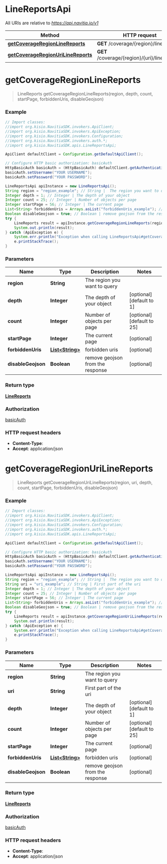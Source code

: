 # LineReportsApi

All URIs are relative to *https://api.navitia.io/v1*

Method | HTTP request | Description
------------- | ------------- | -------------
[**getCoverageRegionLineReports**](LineReportsApi.md#getCoverageRegionLineReports) | **GET** /coverage/{region}/line_reports | 
[**getCoverageRegionUriLineReports**](LineReportsApi.md#getCoverageRegionUriLineReports) | **GET** /coverage/{region}/{uri}/line_reports | 


<a name="getCoverageRegionLineReports"></a>
# **getCoverageRegionLineReports**
> LineReports getCoverageRegionLineReports(region, depth, count, startPage, forbiddenUris, disableGeojson)



### Example
```java
// Import classes:
//import org.kisio.NavitiaSDK.invokers.ApiClient;
//import org.kisio.NavitiaSDK.invokers.ApiException;
//import org.kisio.NavitiaSDK.invokers.Configuration;
//import org.kisio.NavitiaSDK.invokers.auth.*;
//import org.kisio.NavitiaSDK.apis.LineReportsApi;

ApiClient defaultClient = Configuration.getDefaultApiClient();

// Configure HTTP basic authorization: basicAuth
HttpBasicAuth basicAuth = (HttpBasicAuth) defaultClient.getAuthentication("basicAuth");
basicAuth.setUsername("YOUR USERNAME");
basicAuth.setPassword("YOUR PASSWORD");

LineReportsApi apiInstance = new LineReportsApi();
String region = "region_example"; // String |  The region you want to query
Integer depth = 1; // Integer | The depth of your object
Integer count = 25; // Integer | Number of objects per page
Integer startPage = 56; // Integer | The current page
List<String> forbiddenUris = Arrays.asList("forbiddenUris_example"); // List<String> | forbidden uris
Boolean disableGeojson = true; // Boolean | remove geojson from the response
try {
    LineReports result = apiInstance.getCoverageRegionLineReports(region, depth, count, startPage, forbiddenUris, disableGeojson);
    System.out.println(result);
} catch (ApiException e) {
    System.err.println("Exception when calling LineReportsApi#getCoverageRegionLineReports");
    e.printStackTrace();
}
```

### Parameters

Name | Type | Description  | Notes
------------- | ------------- | ------------- | -------------
 **region** | **String**|  The region you want to query |
 **depth** | **Integer**| The depth of your object | [optional] [default to 1]
 **count** | **Integer**| Number of objects per page | [optional] [default to 25]
 **startPage** | **Integer**| The current page | [optional]
 **forbiddenUris** | [**List&lt;String&gt;**](String.md)| forbidden uris | [optional]
 **disableGeojson** | **Boolean**| remove geojson from the response | [optional]

### Return type

[**LineReports**](LineReports.md)

### Authorization

[basicAuth](../README.md#basicAuth)

### HTTP request headers

 - **Content-Type**: 
 - **Accept**: application/json

<a name="getCoverageRegionUriLineReports"></a>
# **getCoverageRegionUriLineReports**
> LineReports getCoverageRegionUriLineReports(region, uri, depth, count, startPage, forbiddenUris, disableGeojson)



### Example
```java
// Import classes:
//import org.kisio.NavitiaSDK.invokers.ApiClient;
//import org.kisio.NavitiaSDK.invokers.ApiException;
//import org.kisio.NavitiaSDK.invokers.Configuration;
//import org.kisio.NavitiaSDK.invokers.auth.*;
//import org.kisio.NavitiaSDK.apis.LineReportsApi;

ApiClient defaultClient = Configuration.getDefaultApiClient();

// Configure HTTP basic authorization: basicAuth
HttpBasicAuth basicAuth = (HttpBasicAuth) defaultClient.getAuthentication("basicAuth");
basicAuth.setUsername("YOUR USERNAME");
basicAuth.setPassword("YOUR PASSWORD");

LineReportsApi apiInstance = new LineReportsApi();
String region = "region_example"; // String |  The region you want to query
String uri = "uri_example"; // String | First part of the uri
Integer depth = 1; // Integer | The depth of your object
Integer count = 25; // Integer | Number of objects per page
Integer startPage = 56; // Integer | The current page
List<String> forbiddenUris = Arrays.asList("forbiddenUris_example"); // List<String> | forbidden uris
Boolean disableGeojson = true; // Boolean | remove geojson from the response
try {
    LineReports result = apiInstance.getCoverageRegionUriLineReports(region, uri, depth, count, startPage, forbiddenUris, disableGeojson);
    System.out.println(result);
} catch (ApiException e) {
    System.err.println("Exception when calling LineReportsApi#getCoverageRegionUriLineReports");
    e.printStackTrace();
}
```

### Parameters

Name | Type | Description  | Notes
------------- | ------------- | ------------- | -------------
 **region** | **String**|  The region you want to query |
 **uri** | **String**| First part of the uri |
 **depth** | **Integer**| The depth of your object | [optional] [default to 1]
 **count** | **Integer**| Number of objects per page | [optional] [default to 25]
 **startPage** | **Integer**| The current page | [optional]
 **forbiddenUris** | [**List&lt;String&gt;**](String.md)| forbidden uris | [optional]
 **disableGeojson** | **Boolean**| remove geojson from the response | [optional]

### Return type

[**LineReports**](LineReports.md)

### Authorization

[basicAuth](../README.md#basicAuth)

### HTTP request headers

 - **Content-Type**: 
 - **Accept**: application/json

